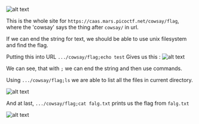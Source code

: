 ![alt text](image.png)

This is the whole site for `https://caas.mars.picoctf.net/cowsay/flag`, where the 'cowsay' says the thing after `cowsay/` in url.

If we can end the string for text, we should be able to use unix filesystem and find the flag.

Putting this into URL  `.../cowsay/flag;echo test`
Gives us this :
![alt text](image-1.png)

We can see, that with `;` we can end the string and then use commands.

Using `.../cowsay/flag;ls` we are able to list all the files in current directory.

![alt text](image-2.png)

And at last, `.../cowsay/flag;cat falg.txt` prints us the flag from `falg.txt`


![alt text](image-3.png)

